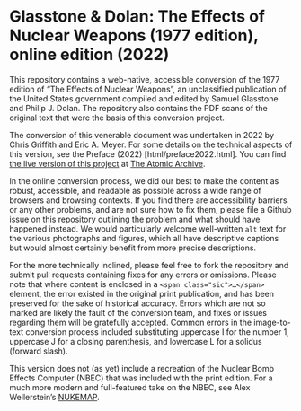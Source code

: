 # Glasstone & Dolan: The Effects of Nuclear Weapons (1977 edition), online edition (2022)

This repository contains a web-native, accessible conversion of the 1977 edition of “The Effects of Nuclear Weapons”, an unclassified publication of the United States government compiled and edited by Samuel Glasstone and Philip J. Dolan.  The repository also contains the PDF scans of the original text that were the basis of this conversion project.

The conversion of this venerable document was undertaken in 2022 by Chris Griffith and Eric A. Meyer.  For some details on the technical aspects of this version, see the Preface (2022) [html/preface2022.html].  You can find [the live version of this project](https://atomicarchive.com/resources/documents/effects/html/) at [The Atomic Archive](https://atomicarchive.com).

In the online conversion process, we did our best to make the content as robust, accessible, and readable as possible across a wide range of browsers and browsing contexts.  If you find there are accessibility barriers or any other problems, and are not sure how to fix them, please file a Github issue on this repository outlining the problem and what should have happened instead.  We would particularly welcome well-written `alt` text for the various photographs and figures, which all have descriptive captions but would almost certainly benefit from more precise descriptions.

For the more technically inclined, please feel free to fork the repository and submit pull requests containing fixes for any errors or omissions.  Please note that where content is enclosed in a `<span class="sic">…</span>` element, the error existed in the original print publication, and has been preserved for the sake of historical accuracy.  Errors which are not so marked are likely the fault of the conversion team, and fixes or issues regarding them will be gratefully accepted.  Common errors in the image-to-text conversion process included substituting uppercase I for the number 1, uppercase J for a closing parenthesis, and lowercase L for a solidus (forward slash).

This version does not (as yet) include a recreation of the Nuclear Bomb Effects Computer (NBEC) that was included with the print edition.  For a much more modern and full-featured take on the NBEC, see Alex Wellerstein’s [NUKEMAP](https://nukemap.org/nukemap/).
